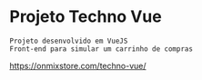 # Projeto Techno Vue

````
Projeto desenvolvido em VueJS
Front-end para simular um carrinho de compras
````
https://onmixstore.com/techno-vue/